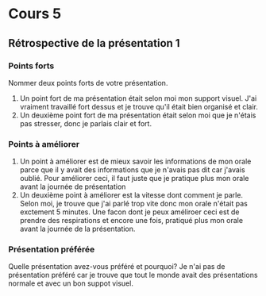 # Cours 5
## Rétrospective de la présentation 1

### Points forts
Nommer deux points forts de votre présentation. 
1. Un point fort de ma présentation était selon moi mon support visuel. J'ai vraiment travaillé fort dessus et je trouve qu'il était bien organisé et clair.
2. Un deuxième point fort de ma présentation était selon moi que je n'étais pas stresser, donc je parlais clair et fort. 

### Points à améliorer
1. Un point à améliorer est de mieux savoir les informations de mon orale parce que il y avait des informations que je n'avais pas dit car j'avais oublié. Pour améliorer ceci, il faut juste que je pratique plus mon orale avant la journée de présentation
2. Un deuxième point à améliorer est la vitesse dont comment je parle. Selon moi, je trouve que j'ai parlé trop vite donc mon orale n'était pas exctement 5 minutes. Une facon dont je peux améliroer ceci est de prendre des respirations et encore une fois, pratiqué plus mon orale avant la journée de la présentation.

### Présentation préférée
Quelle présentation avez-vous préféré et pourquoi? 
Je n'ai pas de présentation préféré car je trouve que tout le monde avait des présentations normale et avec un bon suppot visuel.
